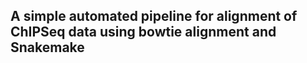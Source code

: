 ## A simple automated pipeline for alignment of ChIPSeq data using bowtie alignment and Snakemake 

